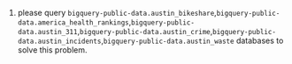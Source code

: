 1. please query `bigquery-public-data.austin_bikeshare`,`bigquery-public-data.america_health_rankings`,`bigquery-public-data.austin_311`,`bigquery-public-data.austin_crime`,`bigquery-public-data.austin_incidents`,`bigquery-public-data.austin_waste` databases to solve this problem.